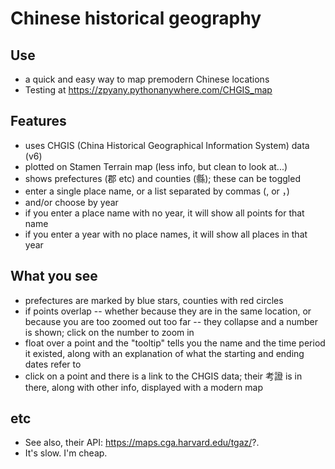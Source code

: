 # Chinese historical geography

## Use
- a quick and easy way to map premodern Chinese locations
- Testing at https://zpyany.pythonanywhere.com/CHGIS_map

## Features
- uses CHGIS (China Historical Geographical Information System) data (v6)
- plotted on Stamen Terrain map (less info, but clean to look at...)
- shows prefectures (郡 etc) and counties (縣); these can be toggled
- enter a single place name, or a list separated by commas (, or ，)
- and/or choose by year
- if you enter a place name with no year, it will show all points for that name
- if you enter a year with no place names, it will show all places in that year

## What you see
- prefectures are marked by blue stars, counties with red circles
- if points overlap -- whether because they are in the same location, or because you are too zoomed out too far -- they collapse and a number is shown; click on the number to zoom in
- float over a point and the "tooltip" tells you the name and the time period it existed, along with an explanation of what the starting and ending dates refer to
- click on a point and there is a link to the CHGIS data; their 考證 is in there, along with other info, displayed with a modern map

## etc
- See also, their API: https://maps.cga.harvard.edu/tgaz/?.
- It's slow.  I'm cheap.
